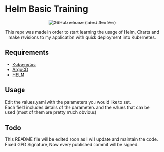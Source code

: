 # Helm Basic Training
<div align="center">
<img alt="GitHub release (latest SemVer)" src="https://img.shields.io/github/v/release/DavidXIVII/helm-basics">

This repo was made in order to start learning the usage of Helm, Charts and make revisions to my application
with quick deployment into Kubernetes.
</div> 

## Requirements
* [Kubernetes](https://kubernetes.io/)
* [ArgoCD](https://argo-cd.readthedocs.io/en/stable/)
* [HELM](https://helm.sh/)

## Usage
Edit the values.yaml with the parameters you would like to set.
<br>
Each field includes details of the parameters and the values that can be used (most of them are pretty much obvious)

## Todo
This README file will be edited soon as I will update and maintain the code.
Fixed GPG Signature, Now every published commit will be signed.
